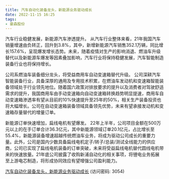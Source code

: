 ```yaml
---
title: 汽车自动化装备龙头，新能源业务驱动成长
date: 2022-11-15 16:25
tags:
- 豪森股份
---
```

汽车行业稳健发展，新能源汽车渗透提升。
从汽车行业整体来看，21年我国汽车销量增速由负转正，回升到3.8%，其中，新增新能源汽车销售352.1万辆，同比增长157.6%，呈现爆发增长态势。未来，随着疫情对生产的影响消退、燃油车升级替代以及新能源车爆发等因素叠加影响，汽车行业将保持稳健发展，汽车智能制造装备行业也将保持增长。
<!-- more -->
公司系燃油车装备细分龙头，将受益商用车自动变速箱替代升级。
公司深耕汽车智能装备行业，具备深厚的通用及专用技术积累，在燃油车发动机和变速箱智能装备领域处于行业领先地位。随着国六政策对排放要求的提升以及消费者对驾驶舒适需求的提升，我国商用车由手动变速箱向自动变速箱转换趋势明显提速，商用车自动变速箱渗透率有望从目前的10%快速提升至25年的50%，相关生产装备投资也将大幅增长。公司在自动变速箱装备领域具备领先优势，未来有望承接发动机和变速箱存量替代的增量订单。

新能源订单快速增加，扁线电机有望爆发。
22年上半年，公司项目金额在500万元以上的在手订单合计36.3亿元，其中新能源领域订单20.1亿元，占比增长至55.4%，新能源装备增速超越传统燃油车业务，将成为驱动公司成长的重要力量。此外，公司是国内少数具备扁线电机定子/转子/总装/测试全线能力的供应商，公司已实现了扁线电机装备的订单突破，未来将受益扁线电机替代圆线电机带来的快速放量。21年底公司披露了收购新浦自动化的相关事项，将锂电业务拓展至上游电芯制造，将形成协同效应有望增强公司盈利能力。

[汽车自动化装备龙头，新能源业务驱动成长](https://url12.ctfile.com/f/3948612-723802297-18bc74?p=3054)
(访问密码: 3054)

